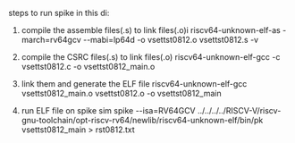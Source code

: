 steps to run spike in this di:
1. compile the assemble files(.s) to link files(.o)i
riscv64-unknown-elf-as -march=rv64gcv --mabi=lp64d -o vsettst0812.o  vsettst0812.s -v

2. compile the CSRC files(.s) to link files(.o)
riscv64-unknown-elf-gcc -c vsettst0812.c -o vsettst0812_main.o  

3. link them and generate the ELF file
riscv64-unknown-elf-gcc vsettst0812_main.o vsettst0812.o -o vsettst0812_main

4. run ELF file on spike sim
spike --isa=RV64GCV ../../../../RISCV-V/riscv-gnu-toolchain/opt-riscv-rv64/newlib/riscv64-unknown-elf/bin/pk vsettst0812_main > rst0812.txt
